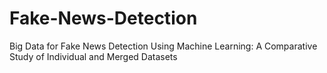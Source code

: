 # Fake-News-Detection
Big Data for Fake News Detection Using Machine Learning: A Comparative Study of Individual and Merged Datasets
